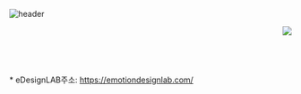 
![header](https://capsule-render.vercel.app/api?type=Cylinder&color=0:E040FB,100:2FE4ED&height=170&section=header&text=YoungJo&fontSize=50&fontColor=FFFFFF)


<img src="https://emotiondesignlabdotcom.files.wordpress.com/2015/11/edesign_logo_final_last_2.jpg?w=244" 
align="right">
<br/>
<br/>
<br/>
<br/>
<br/>
                           * eDesignLAB주소: <https://emotiondesignlab.com/> 

